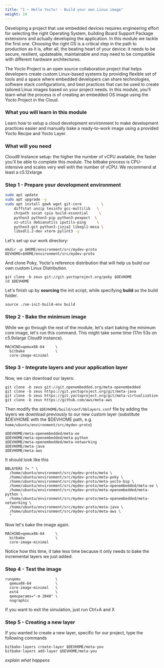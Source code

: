 ```yaml
---
title: "1 – Hello Yocto! - Build your own Linux image"
weight: 10
---
```

Developing a project that use embedded devices requires engineering effort for selecting the right Operating System, building Board Support Package extensions and actually developing the application. In this module we tackle the first one. Choosing the right OS is a critical step in the path to production as it is, after all, the beating heart of your device: it needs to be secure, resilient, updateable, maintainable and may need to be compatible with different hardware architectures. 

The Yocto Project is an open source collaboration project that helps developers create custom Linux-based systems by providing flexible set of tools and a space where embedded developers can share technologies, software stack configurations, and best practices that can be used to create tailored Linux images based on your project needs. In this module, you’ll learn what the process is of creating an embedded OS image using the Yocto Project in the Cloud.

### What you will learn in this module

Learn how to setup a cloud development environment to make development practices easier and manually bake a ready-to-work image using a provided Yocto Recipe and Yocto Layer.

### What will you need

Cloud9 Instance setup: the higher the number of vCPU available, the faster you'll be able to complete this module.
The bitbake process is CPU-intensive and scales very well with the number of vCPU. We recommend at least a c5.12xlarge

### Step 1 - Prepare your development environment
 
```bash
sudo apt update
sudo apt upgrade -y
sudo apt install gawk wget git-core         \
    diffstat unzip texinfo gcc-multilib   \
    chrpath socat cpio build-essential     \
    python3 python3-pip python3-pexpect  \
    xz-utils debianutils iputils-ping     \
    python3-git python3-jinja2 libegl1-mesa \
    libsdl1.2-dev xterm pylint3 -y
```

Let's set up our work directory:
```
mkdir -p $HOME/environment/src/mydev-proto
DEVHOME=$HOME/environment/src/mydev-proto
```

And clone Poky, Yocto's reference distribution that will help us build our own custom Linux Distribution.

```
git clone -b zeus git://git.yoctoproject.org/poky $DEVHOME 
cd $DEVHOME
```

Let's finish up by __sourcing__ the init script, while specifying __build__ as the build folder.

```
source ./oe-init-build-env build 
```

### Step 2 - Bake the minimum image

While we go through the rest of the module, let's start baking the minimum core image, let's run this command.
This might take some time (17m 53s on c5.9xlarge Cloud9 instance).

```
MACHINE=qemux86-64     \
  bitbake              \
  core-image-minimal
```

### Step 3 - Integrate layers and your application layer

Now, we can download our layers:
```
git clone -b zeus git://git.openembedded.org/meta-openembedded
git clone -b zeus https://git.yoctoproject.org/git/meta-java
git clone -b zeus https://git.yoctoproject.org/git/meta-virtualization
git clone -b zeus https://github.com/aws/meta-aws
```

Then modify the `$DEVHOME/build/conf/bblayers.conf` file by adding the layers we download previously to our new custom layer (substitute $DEVHOME with the $DEVHOME path, e.g. `home/ubuntu/environment/src/mydev-proto`)
```
$DEVHOME/meta-openembedded/meta-oe
$DEVHOME/meta-openembedded/meta-python
$DEVHOME/meta-openembedded/meta-networking
$DEVHOME/meta-java
$DEVHOME/meta-aws
```

It should look like this

```
BBLAYERS ?= " \
  /home/ubuntu/environment/src/mydev-proto/meta \
  /home/ubuntu/environment/src/mydev-proto/meta-poky \
  /home/ubuntu/environment/src/mydev-proto/meta-yocto-bsp \
  /home/ubuntu/environment/src/mydev-proto/meta-openembedded/meta-oe \
  /home/ubuntu/environment/src/mydev-proto/meta-openembedded/meta-python \
  /home/ubuntu/environment/src/mydev-proto/meta-openembedded/meta-networking \
  /home/ubuntu/environment/src/mydev-proto/meta-java \
  /home/ubuntu/environment/src/mydev-proto/meta-aws \
  "
```

Now let's bake the image again.

```
MACHINE=qemux86-64     \
  bitbake              \
  core-image-minimal
```

Notice how this time, it take less time because it only needs to bake the incremental layers we just added.

### Step 4 - Test the image


```
runqemu                \
  qemux86-64           \
  core-image-minimal   \
  ext4                 \
  qemuparams="-m 2048" \
  nographic
```

If you want to exit the simulation, just run Ctrl+A and X

### Step 5 - Creating a new layer

If you wanted to create a new layer, specific for our project, type the following commands
```
bitbake-layers create-layer $DEVHOME/meta-you
bitbake-layers add-layer $DEVHOME/meta-you
```

*explain what happens*
